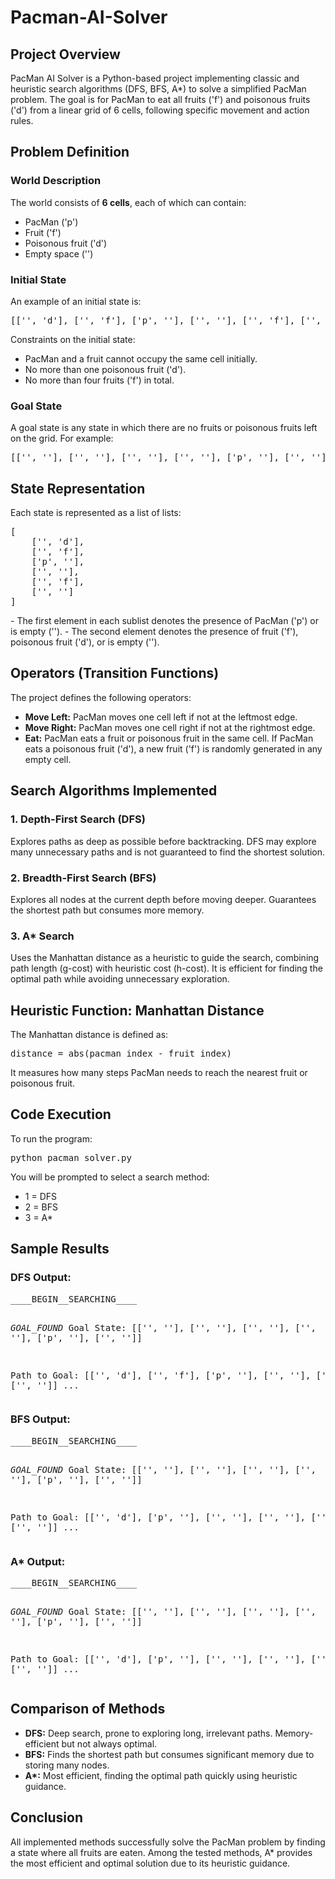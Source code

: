 # Pacman-AI-Solver

<h2>Project Overview</h2>

<p>
PacMan AI Solver is a Python-based project implementing classic and heuristic search algorithms (DFS, BFS, A*) to solve a simplified PacMan problem. The goal is for PacMan to eat all fruits ('f') and poisonous fruits ('d') from a linear grid of 6 cells, following specific movement and action rules.
</p>

<h2>Problem Definition</h2>

<h3>World Description</h3>
<p>
The world consists of <strong>6 cells</strong>, each of which can contain:
<ul>
    <li>PacMan ('p')</li>
    <li>Fruit ('f')</li>
    <li>Poisonous fruit ('d')</li>
    <li>Empty space ('')</li>
</ul>
</p>

<h3>Initial State</h3>
<p>
An example of an initial state is:
<pre>[['', 'd'], ['', 'f'], ['p', ''], ['', ''], ['', 'f'], ['', '']]</pre>
</p>

<p>
Constraints on the initial state:
<ul>
    <li>PacMan and a fruit cannot occupy the same cell initially.</li>
    <li>No more than one poisonous fruit ('d').</li>
    <li>No more than four fruits ('f') in total.</li>
</ul>
</p>

<h3>Goal State</h3>
<p>
A goal state is any state in which there are no fruits or poisonous fruits left on the grid. For example:
<pre>[['', ''], ['', ''], ['', ''], ['', ''], ['p', ''], ['', '']]</pre>
</p>

<h2>State Representation</h2>
<p>
Each state is represented as a list of lists:
<pre>
[
    ['', 'd'],
    ['', 'f'],
    ['p', ''],
    ['', ''],
    ['', 'f'],
    ['', '']
]
</pre>
- The first element in each sublist denotes the presence of PacMan ('p') or is empty ('').
- The second element denotes the presence of fruit ('f'), poisonous fruit ('d'), or is empty ('').
</p>

<h2>Operators (Transition Functions)</h2>

<p>The project defines the following operators:</p>

<ul>
    <li><strong>Move Left:</strong> PacMan moves one cell left if not at the leftmost edge.</li>
    <li><strong>Move Right:</strong> PacMan moves one cell right if not at the rightmost edge.</li>
    <li><strong>Eat:</strong> PacMan eats a fruit or poisonous fruit in the same cell. If PacMan eats a poisonous fruit ('d'), a new fruit ('f') is randomly generated in any empty cell.</li>
</ul>

<h2>Search Algorithms Implemented</h2>

<h3>1. Depth-First Search (DFS)</h3>
<p>
Explores paths as deep as possible before backtracking. DFS may explore many unnecessary paths and is not guaranteed to find the shortest solution.
</p>

<h3>2. Breadth-First Search (BFS)</h3>
<p>
Explores all nodes at the current depth before moving deeper. Guarantees the shortest path but consumes more memory.
</p>

<h3>3. A* Search</h3>
<p>
Uses the Manhattan distance as a heuristic to guide the search, combining path length (g-cost) with heuristic cost (h-cost). It is efficient for finding the optimal path while avoiding unnecessary exploration.
</p>

<h2>Heuristic Function: Manhattan Distance</h2>

<p>
The Manhattan distance is defined as:
<pre>distance = abs(pacman_index - fruit_index)</pre>
It measures how many steps PacMan needs to reach the nearest fruit or poisonous fruit.
</p>

<h2>Code Execution</h2>

<p>To run the program:</p>
<pre>
python pacman_solver.py
</pre>

<p>You will be prompted to select a search method:
<ul>
    <li>1 = DFS</li>
    <li>2 = BFS</li>
    <li>3 = A*</li>
</ul>
</p>

<h2>Sample Results</h2>

<h3>DFS Output:</h3>
<pre>
____BEGIN__SEARCHING____

_GOAL_FOUND_
Goal State: [['', ''], ['', ''], ['', ''], ['', ''], ['p', ''], ['', '']]

Path to Goal:
[['', 'd'], ['', 'f'], ['p', ''], ['', ''], ['', 'f'], ['', '']]
...
</pre>

<h3>BFS Output:</h3>
<pre>
____BEGIN__SEARCHING____

_GOAL_FOUND_
Goal State: [['', ''], ['', ''], ['', ''], ['', ''], ['p', ''], ['', '']]

Path to Goal:
[['', 'd'], ['p', ''], ['', ''], ['', ''], ['', 'f'], ['', '']]
...
</pre>

<h3>A* Output:</h3>
<pre>
____BEGIN__SEARCHING____

_GOAL_FOUND_
Goal State: [['', ''], ['', ''], ['', ''], ['', ''], ['p', ''], ['', '']]

Path to Goal:
[['', 'd'], ['p', ''], ['', ''], ['', ''], ['', 'f'], ['', '']]
...
</pre>

<h2>Comparison of Methods</h2>
<p>
<ul>
    <li><strong>DFS:</strong> Deep search, prone to exploring long, irrelevant paths. Memory-efficient but not always optimal.</li>
    <li><strong>BFS:</strong> Finds the shortest path but consumes significant memory due to storing many nodes.</li>
    <li><strong>A*:</strong> Most efficient, finding the optimal path quickly using heuristic guidance.</li>
</ul>
</p>

<h2>Conclusion</h2>
<p>
All implemented methods successfully solve the PacMan problem by finding a state where all fruits are eaten. Among the tested methods, A* provides the most efficient and optimal solution due to its heuristic guidance.
</p>
